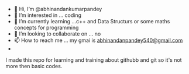 - 👋 Hi, I’m @abhinandankumarpandey
- 👀 I’m interested in ... coding 
- 🌱 I’m currently learning ...c++ and Data Structurs or some maths concepts for  programming
- 💞️ I’m looking to collaborate on ... no
- 📫 How to reach me ...  my gmai is abhinandanpandey540@gmail.com
- 
I made this repo for learning and training about githubb and git so it's not more then basic codes.
